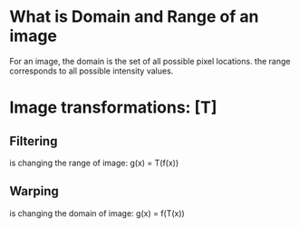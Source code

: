 # What is Domain and Range of an image

For an image, 
the domain is the set of all possible pixel locations.
the range corresponds to all possible intensity values.

# Image transformations: [T]

## Filtering
is changing the range of image: g(x) = T(f(x))

## Warping
is changing the domain of image: g(x) = f(T(x))

